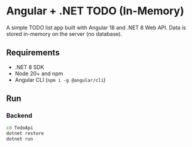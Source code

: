 # Angular + .NET TODO (In-Memory)

A simple TODO list app built with Angular 18 and .NET 8 Web API. Data is stored in-memory on the server (no database).

## Requirements
- .NET 8 SDK
- Node 20+ and npm
- Angular CLI (`npm i -g @angular/cli`)

## Run

### Backend
```bash
cd TodoApi
dotnet restore
dotnet run
